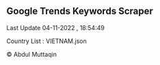 

## Google Trends Keywords Scraper 
 
Last Update 04-11-2022 , 18:54:49

Country List :
VIETNAM.json



© Abdul Muttaqin 

